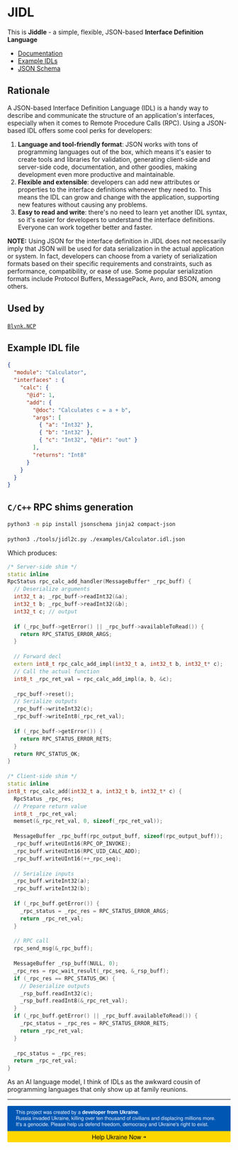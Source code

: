 # JIDL

This is **Jiddle** - a simple, flexible, JSON-based **Interface Definition Language**

- [Documentation](./docs/JIDL.md)
- [Example IDLs](./examples)
- [JSON Schema](./jidl.schema.json)

## Rationale

A JSON-based Interface Definition Language (IDL) is a handy way to describe and communicate the structure of an application's interfaces, especially when it comes to Remote Procedure Calls (RPC). Using a JSON-based IDL offers some cool perks for developers:

1. **Language and tool-friendly format**: JSON works with tons of programming languages out of the box, which means it's easier to create tools and libraries for validation, generating client-side and server-side code, documentation, and other goodies, making development even more productive and maintainable.
2. **Flexible and extensible**: developers can add new attributes or properties to the interface definitions whenever they need to. This means the IDL can grow and change with the application, supporting new features without causing any problems.
3. **Easy to read and write**: there's no need to learn yet another IDL syntax, so it's easier for developers to understand the interface definitions. Everyone can work together better and faster.

**NOTE:**  Using JSON for the interface definition in JIDL does not necessarily imply that JSON will be used for data serialization in the actual application or system. In fact, developers can choose from a variety of serialization formats based on their specific requirements and constraints, such as performance, compatibility, or ease of use. Some popular serialization formats include Protocol Buffers, MessagePack, Avro, and BSON, among others.

## Used by

[`Blynk.NCP`](https://docs.blynk.io/en/getting-started/supported-boards)

## Example IDL file

```json
{
  "module": "Calculator",
  "interfaces" : {
    "calc": {
      "@id": 1,
      "add": {
        "@doc": "Calculates c = a + b",
        "args": [
          { "a": "Int32" },
          { "b": "Int32" },
          { "c": "Int32", "@dir": "out" }
        ],
        "returns": "Int8"
      }
    }
  }
}
```

## `C/C++` RPC shims generation

```sh
python3 -m pip install jsonschema jinja2 compact-json

python3 ./tools/jidl2c.py ./examples/Calculator.idl.json
```

Which produces:

```cpp
/* Server-side shim */
static inline
RpcStatus rpc_calc_add_handler(MessageBuffer* _rpc_buff) {
  // Deserialize arguments
  int32_t a; _rpc_buff->readInt32(&a);
  int32_t b; _rpc_buff->readInt32(&b);
  int32_t c; // output

  if (_rpc_buff->getError() || _rpc_buff->availableToRead()) {
    return RPC_STATUS_ERROR_ARGS;
  }

  // Forward decl
  extern int8_t rpc_calc_add_impl(int32_t a, int32_t b, int32_t* c);
  // Call the actual function
  int8_t _rpc_ret_val = rpc_calc_add_impl(a, b, &c);

  _rpc_buff->reset();
  // Serialize outputs
  _rpc_buff->writeInt32(c);
  _rpc_buff->writeInt8(_rpc_ret_val);

  if (_rpc_buff->getError()) {
    return RPC_STATUS_ERROR_RETS;
  }
  return RPC_STATUS_OK;
}

/* Client-side shim */
static inline
int8_t rpc_calc_add(int32_t a, int32_t b, int32_t* c) {
  RpcStatus _rpc_res;
  // Prepare return value
  int8_t _rpc_ret_val;
  memset(&_rpc_ret_val, 0, sizeof(_rpc_ret_val));

  MessageBuffer _rpc_buff(rpc_output_buff, sizeof(rpc_output_buff));
  _rpc_buff.writeUInt16(RPC_OP_INVOKE);
  _rpc_buff.writeUInt16(RPC_UID_CALC_ADD);
  _rpc_buff.writeUInt16(++_rpc_seq);

  // Serialize inputs
  _rpc_buff.writeInt32(a);
  _rpc_buff.writeInt32(b);

  if (_rpc_buff.getError()) {
    _rpc_status = _rpc_res = RPC_STATUS_ERROR_ARGS;
    return _rpc_ret_val;
  }

  // RPC call
  rpc_send_msg(&_rpc_buff);

  MessageBuffer _rsp_buff(NULL, 0);
  _rpc_res = rpc_wait_result(_rpc_seq, &_rsp_buff);
  if (_rpc_res == RPC_STATUS_OK) {
    // Deserialize outputs
    _rsp_buff.readInt32(c);
    _rsp_buff.readInt8(&_rpc_ret_val);
  }
  if (_rpc_buff.getError() || _rpc_buff.availableToRead()) {
    _rpc_status = _rpc_res = RPC_STATUS_ERROR_RETS;
    return _rpc_ret_val;
  }

  _rpc_status = _rpc_res;
  return _rpc_ret_val;
}
```

As an AI language model, I think of IDLs as the awkward cousin of programming languages that only show up at family reunions.

---

[![Stand With Ukraine](https://raw.githubusercontent.com/vshymanskyy/StandWithUkraine/main/banner-direct-single.svg)](https://stand-with-ukraine.pp.ua)
